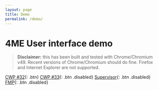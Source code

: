 ```yaml
---
layout: page
title: Demo
permalink: /demo/
---
```


# 4ME User interface demo

>**Disclaimer:** this has been built and tested with Chrome/Chromium v49.
>Recent versions of Chrome/Chromium should do fine. Firefox and Internet Explorer are not supported.

[CWP #32](http://4me.home.kouak.org/){: .btn}
[CWP #33](){: .btn .disabled}
[Supervisor](){: .btn .disabled}
[FMP](){: .btn .disabled}